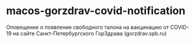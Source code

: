 # macos-gorzdrav-covid-notification
Оповещение о появление свободного талона на вакцинацию от COVID-19 на сайте Санкт-Петербургского ГорЗдрава (gorzdrav.spb.ru)
